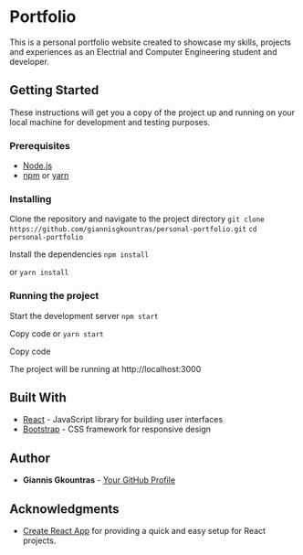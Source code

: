 # Portfolio

This is a personal portfolio website created to showcase my skills, projects and experiences as an Electrial and Computer Engineering student and developer.

## Getting Started

These instructions will get you a copy of the project up and running on your local machine for development and testing purposes.

### Prerequisites

-   [Node.js](https://nodejs.org/)
-   [npm](https://www.npmjs.com/) or [yarn](https://yarnpkg.com/)

### Installing

Clone the repository and navigate to the project directory
```git clone https://github.com/giannisgkountras/personal-portfolio.git```
```cd personal-portfolio```

Install the dependencies
`npm install`

or
`yarn install`

### Running the project

Start the development server
```npm start```

Copy code
or
```yarn start```

Copy code

The project will be running at http://localhost:3000

## Built With

-   [React](https://reactjs.org/) - JavaScript library for building user interfaces
-   [Bootstrap](https://getbootstrap.com/) - CSS framework for responsive design

## Author

-   **Giannis Gkountras** - [Your GitHub Profile](https://github.com/giannisgkountras)

## Acknowledgments

-   [Create React App](https://create-react-app.dev/) for providing a quick and easy setup for React projects.

